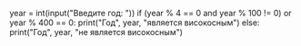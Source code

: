 year = int(input("Введите год: "))
if (year % 4 == 0 and year % 100 != 0) or year % 400 == 0:
    print("Год", year, "является високосным")
else:
    print("Год", year, "не является високосным")
